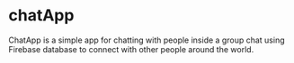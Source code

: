 # chatApp

ChatApp is a simple app for chatting with people inside a group chat using Firebase database to connect with other people around the world.



